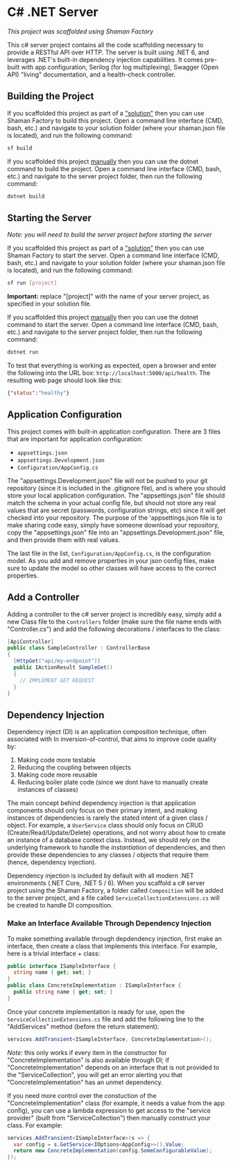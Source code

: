 # C# .NET Server
*This project was scaffolded using Shaman Factory*

This c# server project contains all the code scaffolding necessary to provide a RESTful API over HTTP. The server is built using .NET 6, and leverages .NET's built-in dependency injection capabilities. It comes pre-built with app configuration, Serilog (for log multiplexing), Swagger (Open API) "living" documentation, and a health-check controller. 

## Building the Project

If you scaffolded this project as part of a ["solution"](https://www.npmjs.com/package/shaman-factory#scaffold-solution-command) then you can use Shaman Factory to build this project. Open a command line interface (CMD, bash, etc.) and navigate to your solution folder (where your shaman.json file is located), and run the following command:

```sh
sf build
```

If you scaffolded this project [manually](https://www.npmjs.com/package/shaman-factory#scaffold-command) then you can use the dotnet command to build the project. Open a command line interface (CMD, bash, etc.) and navigate to the server project folder, then run the following command:

```sh
dotnet build
```

## Starting the Server

*Note: you will need to build the server project before starting the server*

If you scaffolded this project as part of a ["solution"](https://www.npmjs.com/package/shaman-factory#scaffold-solution-command) then you can use Shaman Factory to start the server. Open a command line interface (CMD, bash, etc.) and navigate to your solution folder (where your shaman.json file is located), and run the following command:

```sh
sf run [project]
```

**Important:** replace "[project]" with the name of your server project, as specified in your solution file.

If you scaffolded this project [manually](https://www.npmjs.com/package/shaman-factory#scaffold-command) then you can use the dotnet command to start the server. Open a command line interface (CMD, bash, etc.) and navigate to the server project folder, then run the following command:

```sh
dotnet run
```

To test that everything is working as expected, open a browser and enter the following into the URL box: `http://localhost:5000/api/health`. The resulting web page should look like this:

```json
{"status":"healthy"}
```

## Application Configuration

This project comes with built-in application configuration. There are 3 files that are important for application configuration:

- `appsettings.json`
- `appsettings.Development.json`
- `Configuration/AppConfig.cs`

The "appsettings.Development.json" file will not be pushed to your git repository (since it is included in the .gitignore file), and is where you should store your local application configuration. The "appsettings.json" file should match the schema in your actual config file, but should not store any real values that are secret (passwords, configuration strings, etc) since it will get checked into your repository. The purpose of the 'appsettings.json file is to make sharing code easy, simply have someone download your repository, copy the "appsettings.json" file into an "appsettings.Development.json" file, and then provide them with real values. 

The last file in the list, `Configuration/AppConfig.cs`, is the configuration model. As you add and remove properties in your json config files, make sure to update the model so other classes will have access to the correct properties.

## Add a Controller

Adding a controller to the c# server project is incredibly easy, simply add a new Class file to the `Controllers` folder (make sure the file name ends with "Controller.cs") and add the following decorations / interfaces to the class:

```csharp
[ApiController]
public class SampleController : ControllerBase
{
  [HttpGet("api/my-endpoint")]
  public IActionResult SampleGet()
  {
    // IMPLEMENT GET REQUEST
  }
}
```

## Dependency Injection

Dependency inject (DI) is an application composition technique, often associated with In inversion-of-control, that aims to improve code quality by:

1. Making code more testable
2. Reducing the coupling between objects
3. Making code more reusable
4. Reducing boiler plate code (since we dont have to manually create instances of classes)

The main concept behind dependency injection is that application components should only focus on their primary intent, and making instances of dependencies is rarely the stated intent of a given class / object. For example, a `UserService` class should only focus on CRUD (Create/Read/Update/Delete) operations, and not worry about how to create an instance of a database context class. Instead, we should rely on the underlying framework to handle the *instantiation* of dependencies, and then provide these dependencies to any classes / objects that require them (hence, dependency injection). 

Dependency injection is included by default with all modern .NET environments (.NET Core, .NET 5 / 6). When you scaffold a c# server project using the Shaman Factory, a folder called `Composition` will be added to the server project, and a file called `ServiceCollectionExtensions.cs` will be created to handle DI composition. 

### Make an Interface Available Through Dependency Injection
To make something available through depdendency injection, first make an interface, then create a class that implements this interface. For example, here is a trivial interface + class:

```csharp
public interface ISampleInterface {
  string name { get; set; }
}
public class ConcreteImplementation : ISampleInterface {
  public string name { get; set; }
}
```

Once your concrete implementation is ready for use, open the `ServiceCollectionExtensions.cs` file and add the following line to the "AddServices" method (before the return statement):

```csharp
services.AddTransient<ISampleInterface, ConcreteImplementation>();
```

*Note:* this only works if every item in the constructor for "ConcreteImplementation" is also available through DI; if "ConcreteImplementation" depends on an interface that is not provided to the "ServiceCollection", you will get an error alerting you that "ConcreteImplementation" has an unmet dependency.

If you need more control over the constuction of the "ConcreteImplementation" class (for example, it needs a value from the app config), you can use a lambda expression to get access to the "service provider" (built from "ServiceCollection") then manually construct your class. For example:

```csharp
services.AddTransient<ISampleInterface>(s => {
  var config = s.GetService<IOptions<AppConfig>>().Value;
  return new ConcreteImplementation(config.SomeConfigurableValue);
});
```